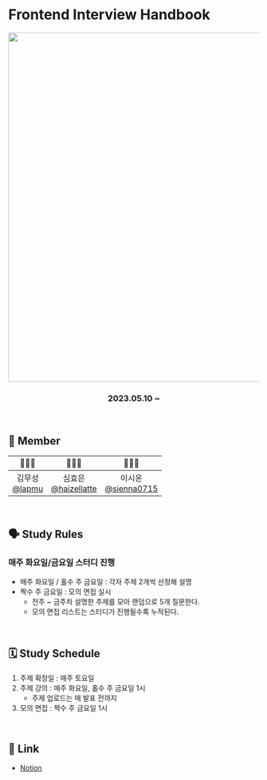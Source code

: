 # Frontend Interview Handbook
<p align="center"><img src='https://github.com/sienna0715/frontend-interview-handbook/assets/91577106/9dc49b5b-2c94-446a-be5d-ef1eb30da544' width='700px' /></p>

### <p align="center">2023.05.10 ~ </p>

<br />

## 👥 Member
|  👨🏻‍🍳  |  👩🏻‍🎨  |  👩🏻‍🚀  |
| :---------: | :--------: | :--------: |
|  김무성 <br/> [@lapmu](https://github.com/lapmu)    |  심효은 <br/> [@haizellatte](https://github.com/haizellatte)  | 이시온 <br/>  [@sienna0715](https://github.com/sienna0715) |

<br />

## 🗣️ Study Rules
### 매주 화요일/금요일 스터디 진행
- 매주 화요일 / 홀수 주 금요일 : 각자 주제 2개씩 선정해 설명
- 짝수 주 금요일 : 모의 면접 실시
     - 전주 ~ 금주차 설명한 주제를 모아 랜덤으로 5개 질문한다.
     - 모의 면접 리스트는 스터디가 진행될수록 누적된다.

<br />

 ## 🗓  Study Schedule
 1. 주제 확정일 : 매주 토요일
 2. 주제 강의 : 매주 화요일, 홀수 주 금요일 1시
     - 주제 업로드는 매 발표 전까지 
 3. 모의 면접 : 짝수 주 금요일 1시
<br />

 ## 🔗 Link
- [Notion](https://www.notion.so/Interview-HandBook-8817e4cb83d14764a2a874cab20fec1a)
